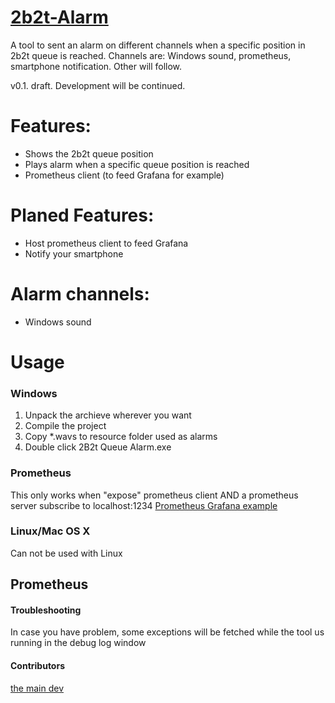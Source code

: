 [2b2t-Alarm](https://github.com/h3tz/2b2t-Alarm)
===========
A tool to sent an alarm on different channels when a specific position in 2b2t queue is reached. Channels are: Windows sound, prometheus, smartphone notification. Other will follow.

v0.1. draft. Development will be continued.

Features:
=========
 - Shows the 2b2t queue position
 - Plays alarm when a specific queue position is reached
 - Prometheus client (to feed Grafana for example)
 
 Planed Features:
=========
 - Host prometheus client to feed Grafana
 - Notify your smartphone

Alarm channels:
=========
 - Windows sound

Usage
=====

### Windows
 1. Unpack the archieve wherever you want
 2. Compile the project
 3. Copy *.wavs to resource folder used as alarms
 4. Double click 2B2t Queue Alarm.exe

### Prometheus
  This only works when "expose" prometheus client AND a prometheus server subscribe to localhost:1234
  [Prometheus Grafana example](https://github.com/h3tz/2b2t-Alarm/blob/master/2b2tPrometheus.PNG)

### Linux/Mac OS X
Can not be used with Linux

## Prometheus


#### Troubleshooting
In case you have problem, some exceptions will be fetched while the tool us running in the debug log window

#### Contributors
[the main dev](https://github.com/h3tz)
